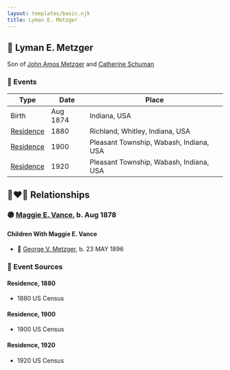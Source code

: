 ```yaml
---
layout: templates/basic.njk
title: Lyman E. Metzger
---
```

## 🔵 Lyman E. Metzger

Son of [John Amos Metzger](/people/2/28893894) and [Catherine Schuman](/people/3/39599940)

### 📆 Events

Type | Date | Place
------ | ------ | ------
Birth | Aug 1874 | Indiana, USA
[Residence](#event-c682eeb6-1d13-4a8b-9147-0cd54b594331) | 1880 | Richland, Whitley, Indiana, USA
[Residence](#event-ff5905ba-9ddb-41dc-b970-f7721df8c383) | 1900 | Pleasant Township, Wabash, Indiana, USA
[Residence](#event-faa4d5bb-fbe1-4d7b-99c3-5f014f54ff4e) | 1920 | Pleasant Township, Wabash, Indiana, USA

## 👩‍❤️‍👨 Relationships

### 🟣 [Maggie E. Vance](/people/9/93797650), b. Aug 1878

#### Children With Maggie E. Vance
* 🔵 [George V. Metzger](/people/2/27843040), b. 23 MAY 1896
### 📰 Event Sources

#### <a id="event-c682eeb6-1d13-4a8b-9147-0cd54b594331"></a> Residence, 1880
* 1880 US Census

#### <a id="event-ff5905ba-9ddb-41dc-b970-f7721df8c383"></a> Residence, 1900
* 1900 US Census

#### <a id="event-faa4d5bb-fbe1-4d7b-99c3-5f014f54ff4e"></a> Residence, 1920
* 1920 US Census
